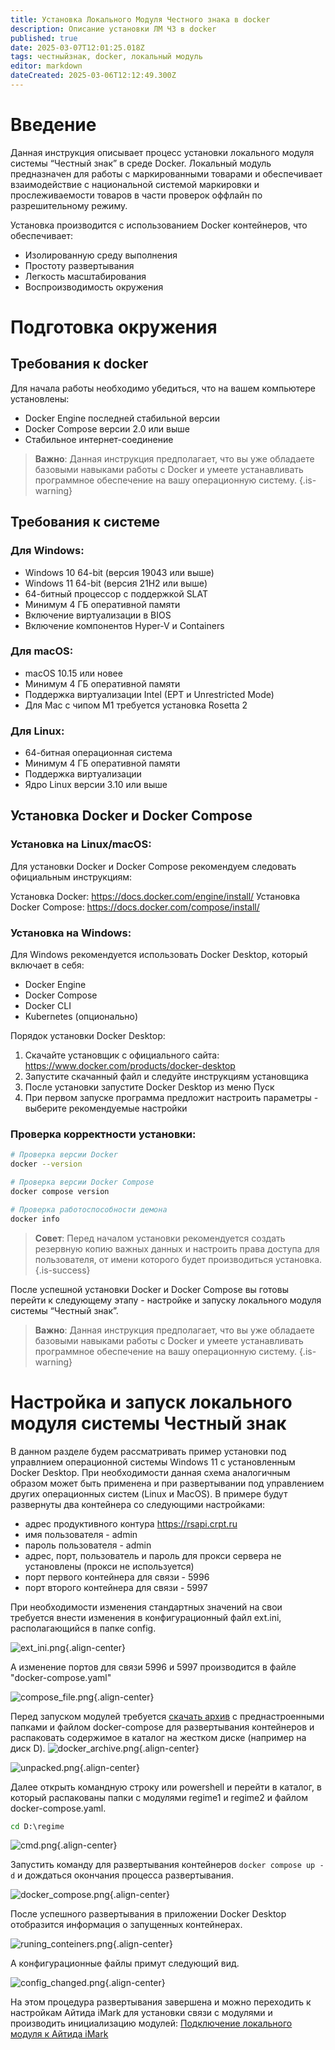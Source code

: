 ```yaml
---
title: Установка Локального Модуля Честного знака в docker
description: Описание установки ЛМ ЧЗ в docker
published: true
date: 2025-03-07T12:01:25.018Z
tags: честныйзнак, docker, локальный модуль
editor: markdown
dateCreated: 2025-03-06T12:12:49.300Z
---
```


# Введение
Данная инструкция описывает процесс установки локального модуля системы “Честный знак” в среде Docker. Локальный модуль предназначен для работы с маркированными товарами и обеспечивает взаимодействие с национальной системой маркировки и прослеживаемости товаров в части проверок оффлайн по разрешительному режиму.

Установка производится с использованием Docker контейнеров, что обеспечивает:

- Изолированную среду выполнения
- Простоту развертывания
- Легкость масштабирования
- Воспроизводимость окружения

# Подготовка окружения
## Требования к docker
Для начала работы необходимо убедиться, что на вашем компьютере установлены:

- Docker Engine последней стабильной версии
- Docker Compose версии 2.0 или выше
- Стабильное интернет-соединение

> **Важно**: Данная инструкция предполагает, что вы уже обладаете базовыми навыками работы с Docker и умеете устанавливать программное обеспечение на вашу операционную систему.
{.is-warning}

## Требования к системе 
### Для Windows:
- Windows 10 64-bit (версия 19043 или выше)
- Windows 11 64-bit (версия 21H2 или выше)
- 64-битный процессор с поддержкой SLAT
- Минимум 4 ГБ оперативной памяти
- Включение виртуализации в BIOS
- Включение компонентов Hyper-V и Containers
### Для macOS:
- macOS 10.15 или новее
- Минимум 4 ГБ оперативной памяти
- Поддержка виртуализации Intel (EPT и Unrestricted Mode)
- Для Mac с чипом M1 требуется установка Rosetta 2
### Для Linux:
- 64-битная операционная система
- Минимум 4 ГБ оперативной памяти
- Поддержка виртуализации
- Ядро Linux версии 3.10 или выше

## Установка Docker и Docker Compose
### Установка на Linux/macOS:
Для установки Docker и Docker Compose рекомендуем следовать официальным инструкциям:

Установка Docker: https://docs.docker.com/engine/install/ 
Установка Docker Compose: https://docs.docker.com/compose/install/  

### Установка на Windows:
Для Windows рекомендуется использовать Docker Desktop, который включает в себя:

- Docker Engine
- Docker Compose
- Docker CLI
- Kubernetes (опционально)

Порядок установки Docker Desktop:

1. Скачайте установщик с официального сайта: https://www.docker.com/products/docker-desktop 
2. Запустите скачанный файл и следуйте инструкциям установщика
3. После установки запустите Docker Desktop из меню Пуск
5. При первом запуске программа предложит настроить параметры - выберите рекомендуемые настройки

### Проверка корректности установки:

```bash
# Проверка версии Docker
docker --version

# Проверка версии Docker Compose
docker compose version

# Проверка работоспособности демона
docker info
```

>**Совет**: Перед началом установки рекомендуется создать резервную копию важных данных и настроить права доступа для пользователя, от имени которого будет производиться установка.
{.is-success}


После успешной установки Docker и Docker Compose вы готовы перейти к следующему этапу - настройке и запуску локального модуля системы “Честный знак”.

> **Важно**: Данная инструкция предполагает, что вы уже обладаете базовыми навыками работы с Docker и умеете устанавливать программное обеспечение на вашу операционную систему.
{.is-warning}

# Настройка и запуск локального модуля системы Честный знак

В данном разделе будем рассматривать пример установки под управлнием операционной системы Windows 11 с установленным Docker Desktop. При необходимости данная схема аналогичным образом может быть применена и при развертывании под управлением других операционных систем (Linux и MacOS).
В примере будут развернуты два контейнера со следующими настройками:

- адрес продуктивного контура https://rsapi.crpt.ru
- имя пользователя - admin
- пароль пользователя - admin
- адрес, порт, пользователь и пароль для прокси сервера не установлены (прокси не используется)
- порт первого контейнера для связи - 5996
- порт второго контейнера для связи - 5997


При необходимости  изменения стандартных значений на свои требуется внести изменения в конфигурационный файл ext.ini, располагающийся в папке config.

![ext_ini.png](/images/imark/lmdocker/ext_ini.png){.align-center}

А изменение портов для связи 5996 и 5997 производится в файле "docker-compose.yaml"

![compose_file.png](/images/imark/lmdocker/compose_file.png){.align-center}

Перед запуском модулей требуется [скачать архив](/images/imark/lmdocker/regime-docker.zip) с преднастроенными папками и файлом docker-compose для развертывания контейнеров и распаковать содержимое в каталог на жестком диске (например на диск D).
![docker_archive.png](/images/imark/lmdocker/docker_archive.png){.align-center}

![unpacked.png](/images/imark/lmdocker/unpacked.png){.align-center}

Далее открыть командную строку или powershell и перейти в каталог, в который распакованы папки с модулями regime1 и regime2 и файлом docker-compose.yaml.

```cmd
cd D:\regime
```

![cmd.png](/images/imark/lmdocker/cmd.png){.align-center}

Запустить команду для развертывания контейнеров `docker compose up -d` и дождаться окончания процесса развертывания.

![docker_compose.png](/images/imark/lmdocker/docker_compose.png){.align-center}

После успешного развертывания в приложении Docker Desktop отобразится информация о запущенных контейнерах.

![runing_conteiners.png](/images/imark/lmdocker/runing_conteiners.png){.align-center}

А конфигурационные файлы примут следующий вид.

![config_changed.png](/images/imark/lmdocker/config_changed.png){.align-center}

На этом процедура развертывания завершена и можно переходить к настройкам Айтида iMark для установки связи с модулями и производить инициализацию модулей: [Подключение локального модуля к Айтида iMark](/imark#подключение-локального-модуля-честного-знака)